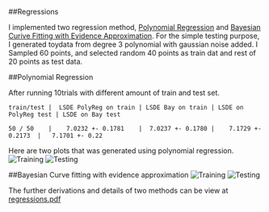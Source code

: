 ##Regressions

I implemented two regression method, [Polynomial Regression](https://raw.github.com/jiwoongim/mlTool/master/regressions/polyRegression.py)
and [Bayesian Curive Fitting with Evidence Approximation](https://raw.github.com/jiwoongim/mlTool/master/regressions/bayesianCurveFit_EvidenceApproximation.py).
For the simple testing purpose, I generated toydata from degree 3 polynomial with gaussian noise added. I Sampled 60
points, and selected random 40 points as train dat and rest of 20 points as test data. 

##Polynomial Regression

After running 10trials with different amount of train and test set.
```
train/test |  LSDE PolyReg on train | LSDE Bay on train | LSDE on PolyReg test | LSDE on Bay test

50 / 50    |    7.0232 +- 0.1781    |  7.0237 +- 0.1780 |    7.1729 +- 0.2173  |   7.1701 +- 0.22
```


Here are two plots that was generated using polynomial regression.
![Training](https://raw.github.com/jiwoongim/mlTool/master/Regressions/images/polyRegTrain.png)
![Testing](https://raw.github.com/jiwoongim/mlTool/master/Regressions/images/polyRegTest.png)


##Bayesian Curve fitting with evidence approximation
![Training](https://raw.github.com/jiwoongim/mlTool/master/Regressions/images/bayesianTrain.png)
![Testing](https://raw.github.com/jiwoongim/mlTool/master/Regressions/images/bayesianTest.png)

The further derivations and details of two methods can be view at 
[regressions.pdf](https://github.com/jiwoongim/mlTool/blob/master/Regressions/regressions.pdf)

